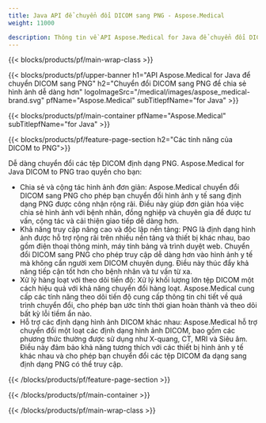 ```yaml
---
title: Java API để chuyển đổi DICOM sang PNG - Aspose.Medical
weight: 11000

description: Thông tin về API Aspose.Medical for Java để chuyển đổi DICOM sang PNG
---
```


{{< blocks/products/pf/main-wrap-class >}}

{{< blocks/products/pf/upper-banner h1="API Aspose.Medical for Java để chuyển DICOM sang PNG" h2="Chuyển đổi DICOM sang PNG để chia sẻ hình ảnh dễ dàng hơn" logoImageSrc="/medical/images/aspose_medical-brand.svg" pfName="Aspose.Medical" subTitlepfName="for Java" >}}

{{< blocks/products/pf/main-container pfName="Aspose.Medical" subTitlepfName="for Java" >}}

{{< blocks/products/pf/feature-page-section h2="Các tính năng của DICOM to PNG">}}

<p>Dễ dàng chuyển đổi các tệp DICOM định dạng PNG. Aspose.Medical for Java DICOM to PNG trao quyền cho bạn:</p>

<ul>
<li>Chia sẻ và cộng tác hình ảnh đơn giản: Aspose.Medical chuyển đổi DICOM sang PNG cho phép bạn chuyển đổi hình ảnh y tế sang định dạng PNG được công nhận rộng rãi. Điều này giúp đơn giản hóa việc chia sẻ hình ảnh với bệnh nhân, đồng nghiệp và chuyên gia để được tư vấn, cộng tác và cải thiện giao tiếp dễ dàng hơn.</li>
<li>Khả năng truy cập nâng cao và độc lập nền tảng: PNG là định dạng hình ảnh được hỗ trợ rộng rãi trên nhiều nền tảng và thiết bị khác nhau, bao gồm điện thoại thông minh, máy tính bảng và trình duyệt web. Chuyển đổi DICOM sang PNG cho phép truy cập dễ dàng hơn vào hình ảnh y tế mà không cần người xem DICOM chuyên dụng. Điều này thúc đẩy khả năng tiếp cận tốt hơn cho bệnh nhân và tư vấn từ xa.</li>
<li>Xử lý hàng loạt với theo dõi tiến độ: Xử lý khối lượng lớn tệp DICOM một cách hiệu quả với khả năng chuyển đổi hàng loạt. Aspose.Medical cung cấp các tính năng theo dõi tiến độ cung cấp thông tin chi tiết về quá trình chuyển đổi, cho phép bạn ước tính thời gian hoàn thành và theo dõi bất kỳ lỗi tiềm ẩn nào.</li>
<li>Hỗ trợ các định dạng hình ảnh DICOM khác nhau: Aspose.Medical hỗ trợ chuyển đổi một loạt các định dạng hình ảnh DICOM, bao gồm các phương thức thường được sử dụng như X-quang, CT, MRI và Siêu âm. Điều này đảm bảo khả năng tương thích với các thiết bị hình ảnh y tế khác nhau và cho phép bạn chuyển đổi các tệp DICOM đa dạng sang định dạng PNG có thể truy cập.</li>
</ul>

{{< /blocks/products/pf/feature-page-section >}}

{{< /blocks/products/pf/main-container >}}

{{< /blocks/products/pf/main-wrap-class >}}